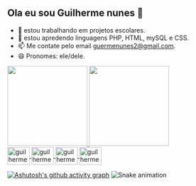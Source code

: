 ## Ola eu sou Guilherme nunes 👋

- 🔭 estou trabalhando em projetos escolares.
- 🌱 estou apredendo linguagens PHP, HTML, mySQL e CSS.
- 📫 Me contate pelo email guermenunes2@gmail.com.
- 😄 Pronomes: ele/dele.
<div>
  <a href="https://github.com/guilherme-nunes-x">
 <img height="180em" src="https://github-readme-stats.vercel.app/api?username=guilherme-nunes-x&show_icons=true&theme=tokyonight"/>
 <img height="180em" src="https://github-readme-stats.vercel.app/api/top-langs/?username=guilherme-nunes-x&layout=compact&theme=tokyonight"/>
</div>
  
<div >
<img align="center" alt="guilherme-html" height="40" width="50" src="https://cdn.jsdelivr.net/gh/devicons/devicon/icons/html5/html5-original.svg"/>
<img align="center" alt="guilherme-html" height="40" width="50" src="https://cdn.jsdelivr.net/gh/devicons/devicon/icons/css3/css3-original.svg"/>
<img align="center" alt="guilherme-html" height="40" width="50" src="https://cdn.jsdelivr.net/gh/devicons/devicon/icons/php/php-original.svg"/>
<img align="center" alt="guilherme-html" height="40" width="50" src="https://cdn.jsdelivr.net/gh/devicons/devicon/icons/mysql/mysql-original.svg"/>
</div>
  
  [![Ashutosh's github activity graph](https://github-readme-activity-graph.vercel.app/graph?username=guilherme-nunes-x&bg_color=213a73&color=b3b8ff&line=72dac5&point=0b0f22&area=true&hide_border=true)](https://github.com/ashutosh00710/github-readme-activity-graph)
  ![Snake animation](https://github.com/LuigiGF/LuigiGF/blob/output/github-contribution-grid-snake.svg)
